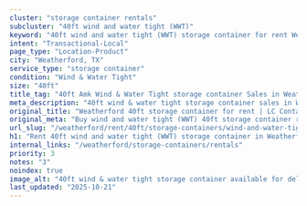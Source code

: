 ```yaml
---
cluster: "storage container rentals"
subcluster: "40ft wind and water tight (WWT)"
keyword: "40ft wind and water tight (WWT) storage container for rent Weatherford, TX"
intent: "Transactional-Local"
page_type: "Location-Product"
city: "Weatherford, TX"
service_type: "storage container"
condition: "Wind & Water Tight"
size: "40ft"
title_tag: "40ft Amk Wind & Water Tight storage container Sales in Weatherford | LC Container"
meta_description: "40ft wind & water tight storage container sales in Weatherford. Fast delivery, competitive pricing. Serving storage containers area. Quote ID: 2UU. Call (214) 524-4168 for your free quote today."
original_title: "Weatherford 40ft storage container for rent | LC Container"
original_meta: "Buy wind and water tight (WWT) 40ft storage container rent with local delivery in Weatherford, TX. LC Container — local Since 2003. Request a fast quote today."
url_slug: "/weatherford/rent/40ft/storage-containers/wind-and-water-tight-wwt"
h1: "Rent 40ft wind and water tight (WWT) storage container in Weatherford"
internal_links: "/weatherford/storage-containers/rentals"
priority: 3
notes: "3"
noindex: true
image_alt: "40ft wind & water tight storage container available for delivery in Weatherford"
last_updated: "2025-10-21"
---
```


<!-- TODO: Add unique city/inventory copy, images, and internal links here. -->
